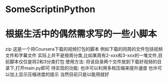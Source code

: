 SomeScriptinPython
==================

根据生活中的偶然需求写的一些小脚本
==================
zip
	这是一个将Coursera下载的视频打包的脚本
	例如下载的同周的文件包括视频文件和字幕文件
	实际上并不是按周分类,比如某周有2-xxx和3-xxx的一堆文件,目前脚本仅仅是将2和3分类打包
	使用方法:
		将该目录两个文件放到下载好视频的目录下,打开main.py即可
	待实现的功能:
		也许可以利用多核压缩来提升速度
		也许可以加上显示压缩进度的提示
		当然目前只是以能用就好